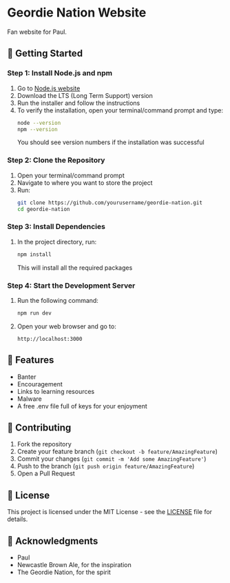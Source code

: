 # Geordie Nation Website

Fan website for Paul. 

## 🚀 Getting Started

### Step 1: Install Node.js and npm
1. Go to [Node.js website](https://nodejs.org/)
2. Download the LTS (Long Term Support) version
3. Run the installer and follow the instructions
4. To verify the installation, open your terminal/command prompt and type:
   ```bash
   node --version
   npm --version
   ```
   You should see version numbers if the installation was successful

### Step 2: Clone the Repository
1. Open your terminal/command prompt
2. Navigate to where you want to store the project
3. Run:
   ```bash
   git clone https://github.com/yourusername/geordie-nation.git
   cd geordie-nation
   ```

### Step 3: Install Dependencies
1. In the project directory, run:
   ```bash
   npm install
   ```
   This will install all the required packages

### Step 4: Start the Development Server
1. Run the following command:
   ```bash
   npm run dev
   ```
2. Open your web browser and go to:
   ```
   http://localhost:3000
   ```

## 📝 Features
- Banter
- Encouragement
- Links to learning resources
- Malware
- A free .env file full of keys for your enjoyment

## 🤝 Contributing
1. Fork the repository
2. Create your feature branch (`git checkout -b feature/AmazingFeature`)
3. Commit your changes (`git commit -m 'Add some AmazingFeature'`)
4. Push to the branch (`git push origin feature/AmazingFeature`)
5. Open a Pull Request

## 📄 License
This project is licensed under the MIT License - see the [LICENSE](LICENSE) file for details.

## 🙏 Acknowledgments
- Paul
- Newcastle Brown Ale, for the inspiration
- The Geordie Nation, for the spirit

